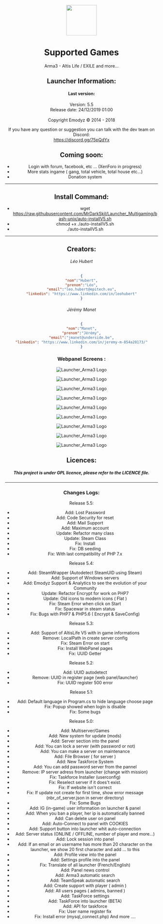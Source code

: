 <center>
 <img src="https://raw.githubusercontent.com/MrDarkSkil/Launcher_Arma3/master/GFX/icones/favicon.png" width="100px">
<center>
 
# Supported Games
Arma3 - Altis Life / EXILE and more...

## Launcher Information:

#### Last version:
Version: 5.5<br>
Release date: 24/12/2019 01:00 <br>
<br>
Copyright Emodyz © 2014 - 2018<br>

If you have any question or suggestion you can talk with the dev team on Discord:<br>
https://discord.gg/75pQdYx<br>

## Coming soon:  
- Login with forum, facebook, etc ... (XenForo in progress)
- More stats ingame ( gang, total vehicle, total house etc...)
- Donation system

--------------------------------------------------
## Install Command:

- wget https://raw.githubusercontent.com/MrDarkSkil/Launcher_Multigaming/bash-unix/auto-installV5.sh<br>
- chmod +x ./auto-installV5.sh<br>
- ./auto-installV5.sh<br>
--------------------------------------------------

## Creators:

###### Léo Hubert
```json
{
"nom":"Hubert",
"prenom":"Léo",
"email":"leo.hubert@epitech.eu",
"linkedin": "https://www.linkedin.com/in/leohubert"
}
```

###### Jérémy Manet
```json
{
"nom":"Manet",
"prenom":"Jérémy",
"email":"jmanet@underside.be",
"linkedin": "https://www.linkedin.com/in/jeremy-m-854a28173/"
}
```

### Webpanel Screens :

![Launcher_Arma3 Logo](https://cdn.discordapp.com/attachments/431901495894605824/659824118958653470/Screenshot_2.png)

![Launcher_Arma3 Logo](https://cdn.discordapp.com/attachments/431901495894605824/659824121076514836/Screenshot_3.png)

![Launcher_Arma3 Logo](https://cdn.discordapp.com/attachments/431901495894605824/659824121802129439/Screenshot_4.png)

![Launcher_Arma3 Logo](https://cdn.discordapp.com/attachments/431901495894605824/659824123089911841/Screenshot_5.png)

![Launcher_Arma3 Logo](https://cdn.discordapp.com/attachments/431901495894605824/659824123895349250/Screenshot_6.png)

![Launcher_Arma3 Logo](https://cdn.discordapp.com/attachments/431901495894605824/659824124939599873/Screenshot_7.png)

![Launcher_Arma3 Logo](https://cdn.discordapp.com/attachments/431901495894605824/659824127141478440/Screenshot_8.png)

![Launcher_Arma3 Logo](https://cdn.discordapp.com/attachments/431901495894605824/659824143365308438/Screenshot_9.png)

![Launcher_Arma3 Logo](https://cdn.discordapp.com/attachments/431901495894605824/659825537849491476/Screenshot_10.png)


## Licences:

##### This project is under GPL licence, please refer to the LICENCE file.

--------------------------------------------------

### Changes Logs:

Release 5.5:
- Add: Lost Password
- Add: Code Security for reset
- Add: Mail Support
- Add: Maximum account
- Update: Refactor many class
- Update: Steam Class
- Fix: Install
- Fix: DB seeding
- Fix: With last compatibility of PHP 7.x

Release 5.4:
- Add: SteamWrapper (Autodetect SteamUID using Steam)
- Add: Support of Windows servers
- Add: Emodyz Support & Analytics to see the evolution of your Community
- Update: Refactor Encrypt for work on PHP7
- Update: Old icons to modern icons ( Flat )
- Fix: Steam Error when click on Start
- Fix: Spacewar in steam status
- Fix: Bugs with PHP7 & PHP5.6 ( Encrypt & SaveConfig)

Release 5.3:
- Add: Support of AltisLife V5 with in game informations
- Remove: LocalPath in create server config
- Fix: Steam Error on start
- Fix: Install WebPanel pages
- Fix: UUID Getter

Release 5.2:
- Add: UUID autodetect
- Remove: UUID in register page (web panel/launcher)
- Fix: UUID register 500 error

Release 5.1:
- Add: Default language in Program.cs to hide language choose page
- Fix: Popup showed when login is disable
- Fix: Some bugs

Release 5.0:
- Add: Multiserver/Games
- Add: New system for update (mods)
- Add: Server section into the panel
- Add: You can lock a server (with password or not)
- Add: You can make a server on maintenance
- Add: File Browser ( for server )
- Add: New Taskforce System
- Add: You can add password server from the pannel
- Remove: IP server adress from launcher (change with mission)
- Fix: Taskforce Installer (userconfig)
- Fix: Reselect server if it does't exist.
- Fix: If website isn't correct
- Fix: If update not create for first time, show error message (nbr_of_server.json in server directory)
- Fix: Some Bugs
- Add: IG (in-game) user information on launcher & panel
- Add: When you ban a player, her ip is automatically banned
- Add: Can delete user on panel
- Add: Auto-Connect to panel with COOKIES
- Add: Support button into launcher whit auto-connection
- Add: Server status (ONLINE / OFFLINE, number of player and more...)
- Add: Lock session into panel
- Add: If an email or an username has more than 20 character on the launcher, we show 20 first character and add ... to this
- Add: Profile view into the panel
- Add: Settings profile into the panel
- Fix: Translate of all launcher (French/English)
- Add: Panel news control
- Add: Arma3 automatic search
- Add: TeamSpeak automatic search
- Add: Create support with player ( admin )
- Add: All users pages ( admins, banned )
- Add: TaskForce settings
- Add: TaskForce into launcher (BETA)
- Add: API for taskforce
- Fix: User name register fix
- Fix: Install error (mysql_connect.php)
And more ....
